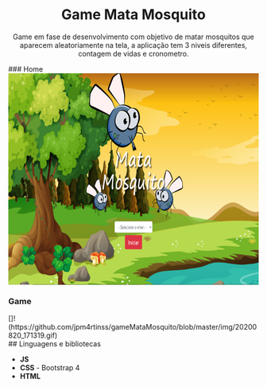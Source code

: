 <h1 align="center">
Game Mata Mosquito</h1>
 
<p align="center">Game em fase de desenvolvimento com objetivo de matar mosquitos que aparecem aleatoriamente na tela, a aplicação tem 3 niveis diferentes, contagem de vidas e cronometro.</p> 
### Home
<img src="https://github.com/jpm4rtinss/gameMataMosquito/blob/master/img/readmehome.PNG" alt="home web"  height="425" align="center">

### Game
<div width= 100%>
[]!(https://github.com/jpm4rtinss/gameMataMosquito/blob/master/img/20200820_171319.gif)
</div>
## Linguagens e bibliotecas

- **JS**  
- **CSS** - Bootstrap 4
-  **HTML**
